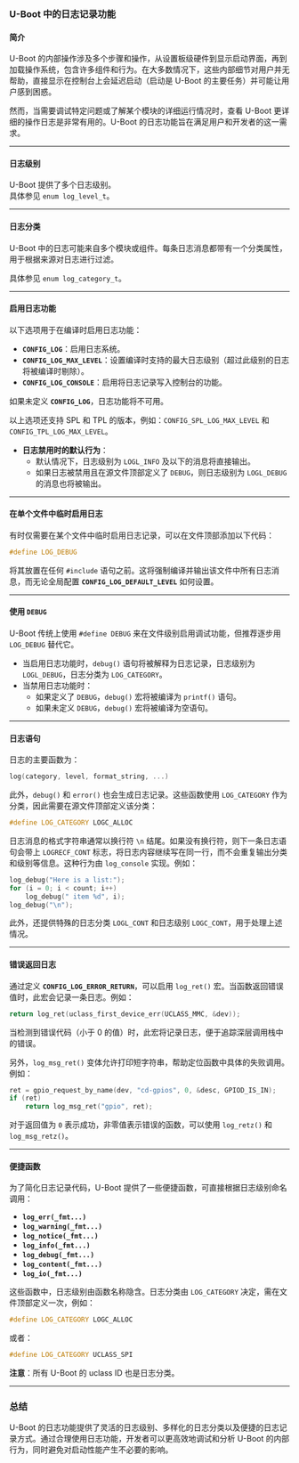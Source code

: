 
### U-Boot 中的日志记录功能

#### 简介

U-Boot 的内部操作涉及多个步骤和操作，从设置板级硬件到显示启动界面，再到加载操作系统，包含许多组件和行为。在大多数情况下，这些内部细节对用户并无帮助，直接显示在控制台上会延迟启动（启动是 U-Boot 的主要任务）并可能让用户感到困惑。

然而，当需要调试特定问题或了解某个模块的详细运行情况时，查看 U-Boot 更详细的操作日志是非常有用的。U-Boot 的日志功能旨在满足用户和开发者的这一需求。

---

#### 日志级别

U-Boot 提供了多个日志级别。  
具体参见 `enum log_level_t`。

---

#### 日志分类

U-Boot 中的日志可能来自多个模块或组件。每条日志消息都带有一个分类属性，用于根据来源对日志进行过滤。

具体参见 `enum log_category_t`。

---

#### 启用日志功能

以下选项用于在编译时启用日志功能：

- **`CONFIG_LOG`**：启用日志系统。
- **`CONFIG_LOG_MAX_LEVEL`**：设置编译时支持的最大日志级别（超过此级别的日志将被编译时剔除）。
- **`CONFIG_LOG_CONSOLE`**：启用将日志记录写入控制台的功能。

如果未定义 **`CONFIG_LOG`**，日志功能将不可用。

以上选项还支持 SPL 和 TPL 的版本，例如：`CONFIG_SPL_LOG_MAX_LEVEL` 和 `CONFIG_TPL_LOG_MAX_LEVEL`。

- **日志禁用时的默认行为**：
  - 默认情况下，日志级别为 `LOGL_INFO` 及以下的消息将直接输出。
  - 如果日志被禁用且在源文件顶部定义了 `DEBUG`，则日志级别为 `LOGL_DEBUG` 的消息也将被输出。

---

#### 在单个文件中临时启用日志

有时仅需要在某个文件中临时启用日志记录，可以在文件顶部添加以下代码：

```c
#define LOG_DEBUG
```

将其放置在任何 `#include` 语句之前。这将强制编译并输出该文件中所有日志消息，而无论全局配置 **`CONFIG_LOG_DEFAULT_LEVEL`** 如何设置。

---

#### 使用 `DEBUG`

U-Boot 传统上使用 `#define DEBUG` 来在文件级别启用调试功能，但推荐逐步用 `LOG_DEBUG` 替代它。  

- 当启用日志功能时，`debug()` 语句将被解释为日志记录，日志级别为 `LOGL_DEBUG`，日志分类为 `LOG_CATEGORY`。
- 当禁用日志功能时：
  - 如果定义了 `DEBUG`，`debug()` 宏将被编译为 `printf()` 语句。
  - 如果未定义 `DEBUG`，`debug()` 宏将被编译为空语句。

---

#### 日志语句

日志的主要函数为：

```c
log(category, level, format_string, ...)
```

此外，`debug()` 和 `error()` 也会生成日志记录。这些函数使用 `LOG_CATEGORY` 作为分类，因此需要在源文件顶部定义该分类：

```c
#define LOG_CATEGORY LOGC_ALLOC
```

日志消息的格式字符串通常以换行符 `\n` 结尾。如果没有换行符，则下一条日志语句会带上 `LOGRECF_CONT` 标志，将日志内容继续写在同一行，而不会重复输出分类和级别等信息。这种行为由 `log_console` 实现。例如：

```c
log_debug("Here is a list:");
for (i = 0; i < count; i++)
    log_debug(" item %d", i);
log_debug("\n");
```

此外，还提供特殊的日志分类 `LOGL_CONT` 和日志级别 `LOGC_CONT`，用于处理上述情况。

---

#### 错误返回日志

通过定义 **`CONFIG_LOG_ERROR_RETURN`**，可以启用 `log_ret()` 宏。当函数返回错误值时，此宏会记录一条日志。例如：

```c
return log_ret(uclass_first_device_err(UCLASS_MMC, &dev));
```

当检测到错误代码（小于 0 的值）时，此宏将记录日志，便于追踪深层调用栈中的错误。

另外，`log_msg_ret()` 变体允许打印短字符串，帮助定位函数中具体的失败调用。例如：

```c
ret = gpio_request_by_name(dev, "cd-gpios", 0, &desc, GPIOD_IS_IN);
if (ret)
    return log_msg_ret("gpio", ret);
```

对于返回值为 `0` 表示成功，非零值表示错误的函数，可以使用 `log_retz()` 和 `log_msg_retz()`。

---

#### 便捷函数

为了简化日志记录代码，U-Boot 提供了一些便捷函数，可直接根据日志级别命名调用：

- **`log_err(_fmt...)`**  
- **`log_warning(_fmt...)`**  
- **`log_notice(_fmt...)`**  
- **`log_info(_fmt...)`**  
- **`log_debug(_fmt...)`**  
- **`log_content(_fmt...)`**  
- **`log_io(_fmt...)`**

这些函数中，日志级别由函数名称隐含。日志分类由 `LOG_CATEGORY` 决定，需在文件顶部定义一次，例如：

```c
#define LOG_CATEGORY LOGC_ALLOC
```

或者：

```c
#define LOG_CATEGORY UCLASS_SPI
```

**注意**：所有 U-Boot 的 uclass ID 也是日志分类。

---

### 总结

U-Boot 的日志功能提供了灵活的日志级别、多样化的日志分类以及便捷的日志记录方式。通过合理使用日志功能，开发者可以更高效地调试和分析 U-Boot 的内部行为，同时避免对启动性能产生不必要的影响。